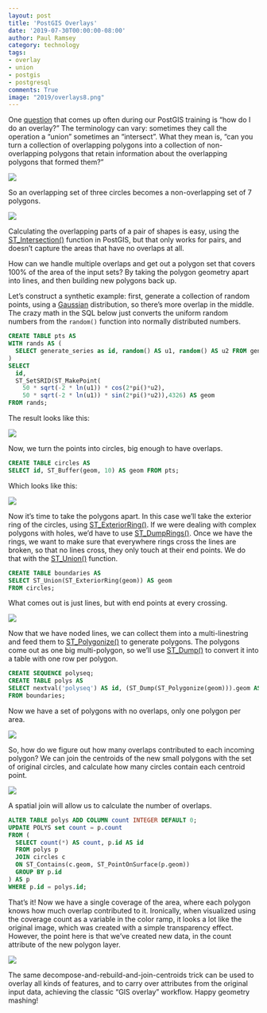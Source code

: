 ```yaml
---
layout: post
title: 'PostGIS Overlays'
date: '2019-07-30T00:00:00-08:00'
author: Paul Ramsey
category: technology
tags:
- overlay
- union
- postgis
- postgresql
comments: True
image: "2019/overlays8.png"
---
```


One [question](http://gis.stackexchange.com/questions/109692/how-to-replicate-arcgis-intersect-in-postgis) that comes up often during our PostGIS training is “how do I do an overlay?” The terminology can vary: sometimes they call the operation a “union” sometimes an “intersect”. What they mean is, “can you turn a collection of overlapping polygons into a collection of non-overlapping polygons that retain information about the overlapping polygons that formed them?”

<img src="{{ site.images }}/2019/overlays1.png" />

So an overlapping set of three circles becomes a non-overlapping set of 7 polygons. 

<img src="{{ site.images }}/2019/overlays2.png" />

Calculating the overlapping parts of a pair of shapes is easy, using the [ST_Intersection()](https://postgis.net/docs/ST_Intersection.html) function in PostGIS, but that only works for pairs, and doesn’t capture the areas that have no overlaps at all. 

How can we handle multiple overlaps and get out a polygon set that covers 100% of the area of the input sets? By taking the polygon geometry apart into lines, and then building new polygons back up. 

Let’s construct a synthetic example: first, generate a collection of random points, using a [Gaussian](http://en.wikipedia.org/wiki/Normal_distribution) distribution, so there’s more overlap in the middle. The crazy math in the SQL below just converts the uniform random numbers from the `random()` function into normally distributed numbers.

```sql
CREATE TABLE pts AS
WITH rands AS (
  SELECT generate_series as id, random() AS u1, random() AS u2 FROM generate_series(1,100)
)
SELECT
  id,
  ST_SetSRID(ST_MakePoint(
    50 * sqrt(-2 * ln(u1)) * cos(2*pi()*u2),
    50 * sqrt(-2 * ln(u1)) * sin(2*pi()*u2)),4326) AS geom
FROM rands;
```

The result looks like this: 

<img src="{{ site.images }}/2019/overlays3.png" />

Now, we turn the points into circles, big enough to have overlaps.

```sql
CREATE TABLE circles AS
SELECT id, ST_Buffer(geom, 10) AS geom FROM pts;
```

Which looks like this: 

<img src="{{ site.images }}/2019/overlays4.png" />

Now it’s time to take the polygons apart. In this case we’ll take the exterior ring of the circles, using [ST_ExteriorRing()](https://postgis.net/docs/ST_ExteriorRing.html). If we were dealing with complex polygons with holes, we’d have to use [ST_DumpRings()](https://postgis.net/docs/ST_DumpRings.html). Once we have the rings, we want to make sure that everywhere rings cross the lines are broken, so that no lines cross, they only touch at their end points. We do that with the [ST_Union()](https://postgis.net/docs/ST_Union.html) function.

```sql
CREATE TABLE boundaries AS
SELECT ST_Union(ST_ExteriorRing(geom)) AS geom
FROM circles;
```

What comes out is just lines, but with end points at every crossing. 

<img src="{{ site.images }}/2019/overlays5.png" />

Now that we have noded lines, we can collect them into a multi-linestring and feed them to [ST_Polygonize()](https://postgis.net/docs/ST_Polygonize.html) to generate polygons. The polygons come out as one big multi-polygon, so we’ll use [ST_Dump()](https://postgis.net/docs/ST_Dump.html) to convert it into a table with one row per polygon.

```sql
CREATE SEQUENCE polyseq;
CREATE TABLE polys AS
SELECT nextval('polyseq') AS id, (ST_Dump(ST_Polygonize(geom))).geom AS geom
FROM boundaries;
```

Now we have a set of polygons with no overlaps, only one polygon per area. 

<img src="{{ site.images }}/2019/overlays6.png" />

So, how do we figure out how many overlaps contributed to each incoming polygon? We can join the centroids of the new small polygons with the set of original circles, and calculate how many circles contain each centroid point. 

<img src="{{ site.images }}/2019/overlays7.png" />

A spatial join will allow us to calculate the number of overlaps.

```sql
ALTER TABLE polys ADD COLUMN count INTEGER DEFAULT 0;
UPDATE POLYS set count = p.count
FROM (
  SELECT count(*) AS count, p.id AS id  
  FROM polys p 
  JOIN circles c 
  ON ST_Contains(c.geom, ST_PointOnSurface(p.geom)) 
  GROUP BY p.id
) AS p
WHERE p.id = polys.id;
```

That’s it! Now we have a single coverage of the area, where each polygon knows how much overlap contributed to it. Ironically, when visualized using the coverage count as a variable in the color ramp, it looks a lot like the original image, which was created with a simple transparency effect. However, the point here is that we’ve created new data, in the count attribute of the new polygon layer. 

<img src="{{ site.images }}/2019/overlays8.png" />

The same decompose-and-rebuild-and-join-centroids trick can be used to overlay all kinds of features, and to carry over attributes from the original input data, achieving the classic “GIS overlay” workflow. Happy geometry mashing!


